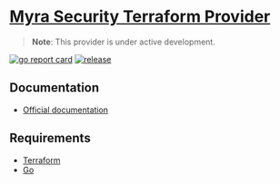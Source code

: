 # [Myra Security Terraform Provider](https://registry.terraform.io/providers/Myra-Security-GmbH/myrasec/latest)

> **Note**: This provider is under active development.

[![go report card](https://goreportcard.com/badge/github.com/Myra-Security-GmbH/terraform-provider-myrasec "go report card")](https://goreportcard.com/report/github.com/Myra-Security-GmbH/terraform-provider-myrasec)
[![release](https://github.com/Myra-Security-GmbH/terraform-provider-myrasec/actions/workflows/release.yml/badge.svg?branch=v1.21.1)](https://github.com/Myra-Security-GmbH/terraform-provider-myrasec/actions/workflows/release.yml)

## Documentation

- [Official documentation](https://registry.terraform.io/providers/Myra-Security-GmbH/myrasec/latest/docs)


## Requirements
-   [Terraform](https://www.terraform.io/downloads.html)
-   [Go](https://golang.org/doc/install)
